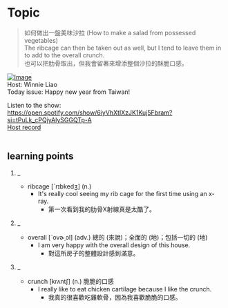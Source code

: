 # Topic

> 如何做出一盤美味沙拉 (How to make a salad from possessed vegetables) <br>
> The ribcage can then be taken out as well, but I tend to leave them in to add to the overall crunch. <br>
> 也可以把肋骨取出，但我會留著來增添整個沙拉的酥脆口感。 <br>

[![Image](https://cdn.voicetube.com/assets/thumbnails/uR_7VMoZGVs.jpg)](https://www.youtube.com/embed/uR_7VMoZGVs?rel=0&showinfo=0&cc_load_policy=0&controls=1&autoplay=1&iv_load_policy=3&playsinline=1&wmode=transparent&start=112&end=117&enablejsapi=1&origin=https://tw.voicetube.com&widgetid=1)<br>
Host: Winnie Liao
<br>Today issue: Happy new year from Taiwan!

Listen to the show: https://open.spotify.com/show/6iyVhXtIXzJK1Kuj5Fbram?si=tPuLk_cPQjyAlySGGQTp-A
<br>
[Host record](https://cdn.voicetube.com/tmp/everyday_records/callmeboss901/3909.mp3)
<br><br>
## learning points
1. _
	* ribcage [ˋrɪbkedʒ] (n.)
        - It's really cool seeing my rib cage for the first time using an x-ray.
            + 第一次看到我的肋骨X射線真是太酷了。

2. _
	* overall [ˋovɚ͵ɔl] (adv.) 總的 (來說)；全面的 (地)；包括一切的 (地)
        - I am very happy with the overall design of this house.
            + 對這所房子的整體設計感到滿意。

3. _
	* crunch [krʌntʃ] (n.) 脆脆的口感
        - I really like to eat chicken cartilage because I like the crunch.
            + 我真的很喜歡吃雞軟骨，因為我喜歡脆脆的口感。
